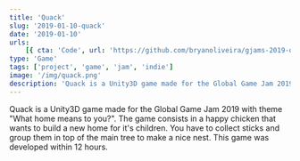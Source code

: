 ```yaml
---
title: 'Quack'
slug: '2019-01-10-quack'
date: '2019-01-10'
urls:
    [{ cta: 'Code', url: 'https://github.com/bryanoliveira/gjams-2019-quack' }]
type: 'Game'
tags: ['project', 'game', 'jam', 'indie']
image: '/img/quack.png'
description: 'Quack is a Unity3D game made for the Global Game Jam 2019 with theme "What home means to you?". The game consists in a happy chicken that wants to build a new home for it''s children. You have to collect sticks and group them in top of the main tree to make a nice nest. This game was developed within 12 hours.'
---
```


Quack is a Unity3D game made for the Global Game Jam 2019 with theme "What home means to you?". The game consists in a happy chicken that wants to build a new home for it's children. You have to collect sticks and group them in top of the main tree to make a nice nest. This game was developed within 12 hours.
